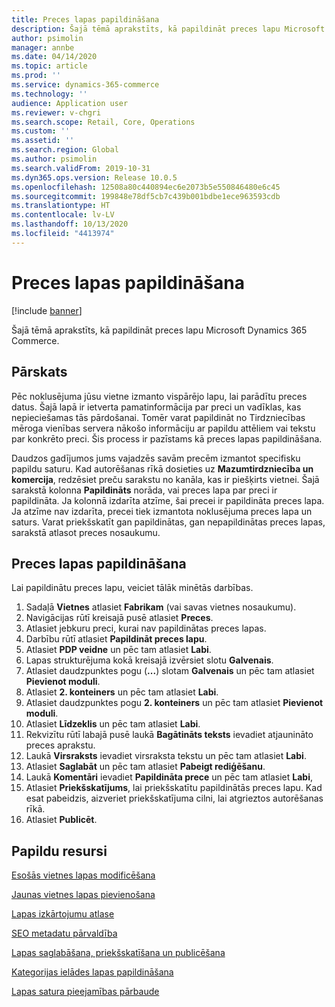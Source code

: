 ```yaml
---
title: Preces lapas papildināšana
description: Šajā tēmā aprakstīts, kā papildināt preces lapu Microsoft Dynamics 365 Commerce.
author: psimolin
manager: annbe
ms.date: 04/14/2020
ms.topic: article
ms.prod: ''
ms.service: dynamics-365-commerce
ms.technology: ''
audience: Application user
ms.reviewer: v-chgri
ms.search.scope: Retail, Core, Operations
ms.custom: ''
ms.assetid: ''
ms.search.region: Global
ms.author: psimolin
ms.search.validFrom: 2019-10-31
ms.dyn365.ops.version: Release 10.0.5
ms.openlocfilehash: 12508a80c440894ec6e2073b5e550846480e6c45
ms.sourcegitcommit: 199848e78df5cb7c439b001bdbe1ece963593cdb
ms.translationtype: HT
ms.contentlocale: lv-LV
ms.lasthandoff: 10/13/2020
ms.locfileid: "4413974"
---
```

# <a name="enrich-a-product-page"></a>Preces lapas papildināšana


[!include [banner](includes/banner.md)]

Šajā tēmā aprakstīts, kā papildināt preces lapu Microsoft Dynamics 365 Commerce.

## <a name="overview"></a>Pārskats

Pēc noklusējuma jūsu vietne izmanto vispārējo lapu, lai parādītu preces datus. Šajā lapā ir ietverta pamatinformācija par preci un vadīklas, kas nepieciešamas tās pārdošanai. Tomēr varat papildināt no Tirdzniecības mēroga vienības servera nākošo informāciju ar papildu attēliem vai tekstu par konkrēto preci. Šis process ir pazīstams kā preces lapas papildināšana.

Daudzos gadījumos jums vajadzēs savām precēm izmantot specifisku papildu saturu. Kad autorēšanas rīkā dosieties uz **Mazumtirdzniecība un komercija**, redzēsiet preču sarakstu no kanāla, kas ir piešķirts vietnei. Šajā sarakstā kolonna **Papildināts** norāda, vai preces lapa par preci ir papildināta. Ja kolonnā izdarīta atzīme, šai precei ir papildināta preces lapa. Ja atzīme nav izdarīta, precei tiek izmantota noklusējuma preces lapa un saturs. Varat priekšskatīt gan papildinātas, gan nepapildinātas preces lapas, sarakstā atlasot preces nosaukumu.

## <a name="enrich-a-product-page"></a>Preces lapas papildināšana

Lai papildinātu preces lapu, veiciet tālāk minētās darbības.

1. Sadaļā **Vietnes** atlasiet **Fabrikam** (vai savas vietnes nosaukumu).
1. Navigācijas rūtī kreisajā pusē atlasiet **Preces**.
1. Atlasiet jebkuru preci, kurai nav papildinātas preces lapas.
1. Darbību rūtī atlasiet **Papildināt preces lapu**.
1. Atlasiet **PDP veidne** un pēc tam atlasiet **Labi**.
1. Lapas strukturējuma kokā kreisajā izvērsiet slotu **Galvenais**.
1. Atlasiet daudzpunktes pogu (**...**) slotam **Galvenais** un pēc tam atlasiet **Pievienot moduli**.
1. Atlasiet **2. konteiners** un pēc tam atlasiet **Labi**.
1. Atlasiet daudzpunktes pogu **2. konteiners** un pēc tam atlasiet **Pievienot moduli**.
1. Atlasiet **Līdzeklis** un pēc tam atlasiet **Labi**.
1. Rekvizītu rūtī labajā pusē laukā **Bagātināts teksts** ievadiet atjaunināto preces aprakstu.
1. Laukā **Virsraksts** ievadiet virsraksta tekstu un pēc tam atlasiet **Labi**.
1. Atlasiet **Saglabāt** un pēc tam atlasiet **Pabeigt rediģēšanu**.
1. Laukā **Komentāri** ievadiet **Papildināta prece** un pēc tam atlasiet **Labi**,
1. Atlasiet **Priekšskatījums**, lai priekšskatītu papildinātās preces lapu. Kad esat pabeidzis, aizveriet priekšskatījuma cilni, lai atgrieztos autorēšanas rīkā.
1. Atlasiet **Publicēt**.

## <a name="additional-resources"></a>Papildu resursi

[Esošās vietnes lapas modificēšana](modify-existing-page.md)

[Jaunas vietnes lapas pievienošana](add-new-page.md)

[Lapas izkārtojumu atlase](select-page-layouts.md)

[SEO metadatu pārvaldība](manage-seo-metadata.md)

[Lapas saglabāšana, priekšskatīšana un publicēšana](save-preview-publish-page.md)

[Kategorijas ielādes lapas papildināšana](enrich-category-page.md)

[Lapas satura pieejamības pārbaude](verify-accessibility.md)
